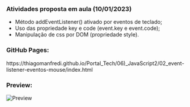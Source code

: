 <h3>Atividades proposta em aula (10/01/2023)</h3>

- Método addEventListener() ativado por eventos de teclado;
- Uso das propriedade key e code (event.key e event.code);
- Manipulação de css por DOM (propriedade style).

<h3>GitHub Pages:</h3>
https://thiagomanfredi.github.io/Portal_Tech/06)_JavaScript2/02_event-listener-eventos-mouse/index.html

<h3>Preview:</h3>

![Preview](https://user-images.githubusercontent.com/118065155/211949331-875dadf0-c37b-4da8-be05-873391663b9d.png)
